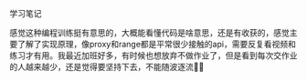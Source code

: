 学习笔记

感觉这种编程训练挺有意思的，大概能看懂代码是啥意思，还是有收获的，感觉主要了解了实现原理，像proxy和range都是平常很少接触的api，需要反复看视频和练习才有用。我最近加班好多，有时候也想放弃不做作业了，但是看到每次交作业的人越来越少，还是觉得要坚持下去，不能随波逐流🤦‍♀️